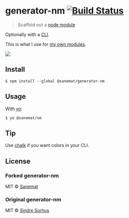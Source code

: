 # generator-nm [![Build Status](https://travis-ci.org/pandawing/generator-nm.svg?branch=master)](https://travis-ci.org/pandawing/generator-nm)

> Scaffold out a [node module](https://github.com/sindresorhus/node-module-boilerplate)

Optionally with a [CLI](http://en.wikipedia.org/wiki/Command-line_interface).

This is what I use for [my own modules](https://www.npmjs.com/~sanemat).

![](screenshot.png)


## Install

```
$ npm install --global @sanemat/generator-nm
```


## Usage

With [yo](https://github.com/yeoman/yo):

```
$ yo @sanemat/nm
```


## Tip

Use [chalk](https://github.com/sindresorhus/chalk) if you want colors in your CLI.


## License

### Forked generator-nm

MIT © [Sanemat](http://sane.jp)

### Original generator-nm

MIT © [Sindre Sorhus](http://sindresorhus.com)
